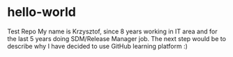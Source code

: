 # hello-world
Test Repo
My name is Krzysztof, since 8 years working in IT area and for the last 5 years doing SDM/Release Manager job. The next step would be to describe why I have decided to use GitHub learning platform :)
